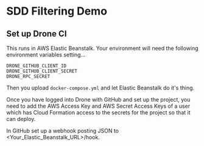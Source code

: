 # SDD Filtering Demo

## Set up Drone CI

This runs in AWS Elastic Beanstalk. Your environment will need the following environment variables setting...

    DRONE_GITHUB_CLIENT_ID
    DRONE_GITHUB_CLIENT_SECRET
    DRONE_RPC_SECRET

Then you upload `docker-compose.yml` and let Elastic Beanstalk do it's thing.

Once you have logged into Drone with GitHub and set up the project, you need to add the AWS Access Key and AWS Secret Access Keys of a user which has Cloud Formation access to the secrets for the project so that it can deploy.

In GitHub set up a webhook posting JSON to <Your_Elastic_Beanstalk_URL>/hook.
